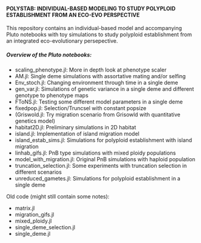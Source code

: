 #### POLYSTAB: INDIVIDUAL-BASED MODELING TO STUDY POLYPLOID ESTABLISHMENT FROM AN ECO-EVO PERSPECTIVE

This repository contains an individual-based model and accompanying Pluto notebooks with toy simulations 
to study polyploid establishment from an integrated eco-evolutionary persepective. 

##### Overview of the Pluto notebooks:
- scaling_phenotype.jl: More in depth look at phenotype scaler
- AM.jl: Single deme simulations with assortative mating and/or selfing
- Env_stoch.jl: Changing environment through time in a single deme
- gen_var.jl: Simulations of genetic variance in a single deme and different genotype to phenotype maps
- FToNS.jl: Testing some different model parameters in a single deme
- fixedpop.jl: Selection/Truncsel with constant popsize
- (Griswold.jl: Try migration scenario from Grisowld with quantitative genetics model)
- habitat2D.jl: Preliminary simulations in 2D habitat
- island.jl: Implementation of island migration model
- island_estab_sims.jl: Simulations for polyploid establishment with island migration
- linhab_gifs.jl: PnB type simulations with mixed ploidy populations
- model_with_migration.jl: Original PnB simulations with haploid population
- truncation_selection.jl: Some experiments with truncation selection in different scenarios
- unreduced_gametes.jl: Simulations for polyploid establishment in a single deme

Old code (might still contain some notes):
- matrix.jl
- migration_gifs.jl
- mixed_ploidy.jl
- single_deme_selection.jl
- single_deme.jl

